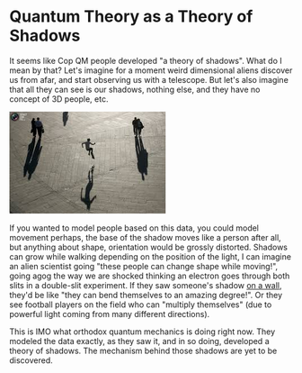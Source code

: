 # Quantum Theory as a Theory of Shadows

It seems like Cop QM people developed "a theory of shadows". What do I
mean by that? Let's imagine for a moment weird dimensional aliens
discover us from afar, and start observing us with a telescope. But
let's also imagine that all they can see is our shadows, nothing else,
and they have no concept of 3D people, etc.

![](shadows.jpeg)

If you wanted to model people based on this data, you could model
movement perhaps, the base of the shadow moves like a person after
all, but anything about shape, orientation would be grossly
distorted. Shadows can grow while walking depending on the position of
the light, I can imagine an alien scientist going "these people can
change shape while moving!", going agog the way we are shocked
thinking an electron goes through both slits in a double-slit
experiment. If they saw someone's shadow [on a
wall](https://muratk3n.github.io/thirdwave/en/2019/08/shadowwall.jpg),
they'd be like "they can bend themselves to an amazing degree!".  Or
they see football players on the field who can "multiply themselves"
(due to powerful light coming from many different directions). 

This is IMO what orthodox quantum mechanics is doing right now. They
modeled the data exactly, as they saw it, and in so doing, developed a
theory of shadows. The mechanism behind those shadows are yet to be
discovered.


